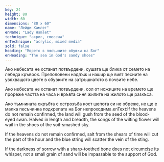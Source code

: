 ```yaml
---
key: 24
height: 80
width: 60
dimensions: "80 x 60"
name: "Лейди Хамлет"
enName: "Lady Hamlet"
technique: "акрил, смесена"
enTechnique: "acrylic, mixed media"
sold: false
heading: "Морето в пясъчните обувки на Бог"
enHeading: "The sea in God's sandy shoes"
---
```

Ако небесата не останат потвърдени, сушата ще блика от семето на лебеда кръвоок.
Преполовени надлъж и нашир ще вият песните на увяхващото цвете в обувките на затръшнатото в почвите небе.

Ако небесата не останат потвърдени, сол от ножиците на времето ще прореже частта на часа и връвта синя жилите на жилото ще разкъса.

Ако тъмнината скръбта с острозъба кост шепота си не обреже, не ще е малка песъчинка подкрепата на Бог непроходима.enText:If the heavens do not remain confirmed, the land will gush from the seed of the blood-eyed swan.
Halved in length and breadth, the songs of the wilting flower will wail in the shoes of the soil-smashed sky.

If the heavens do not remain confirmed, salt from the shears of time will cut the part of the hour and the blue string will scatter the vein of the sting.  

If the darkness of sorrow with a sharp-toothed bone does not circumcise its whisper, not a small grain of sand will be impassable to the support of God.